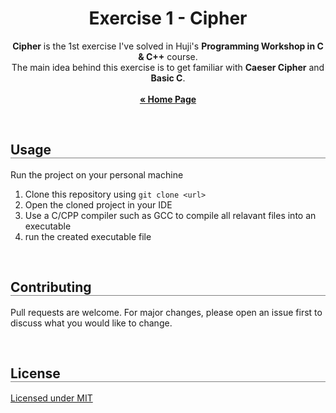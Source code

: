 <div align="center">
  <h1 align="center" style="border-bottom: none"><b>Exercise 1</b> - Cipher</h1>

  <p align="center">
    <b>Cipher</b> is the 1st exercise I've solved in Huji's <b>Programming Workshop in C & C++</b> course.
    <br>
    The main idea behind this exercise is to get familiar with <b>Caeser Cipher</b> and <b>Basic C</b>.
    <br>
    <br>
    <a href="https://github.com/LielAmar/Workshop-in-C-CPP"><strong>« Home Page</strong></a>
    <br>
  </p>
</div>

<br>

<div align="left">
  <h2 align="left" style="border-bottom: 1px solid gray">Usage</h2>

  <p>Run the project on your personal machine</p>
  <ol align="left">
    <li>Clone this repository using <code>git clone &lt;url&gt;</code></li>
    <li>Open the cloned project in your IDE</li>
    <li>Use a C/CPP compiler such as GCC to compile all relavant files into an executable</li>
    <li>run the created executable file</li>
  </ol>
</div>

<br>

<div align="left">
  <h2 align="left" style="border-bottom: 1px solid gray">Contributing</h2>

  <p align="left">
    Pull requests are welcome. For major changes, please open an issue first to discuss what you would like to change.
  </p>
</div>

<br>

<div align="left">
  <h2 align="left" style="border-bottom: 1px solid gray">License</h2>

  <p align="left">
    <a href="https://choosealicense.com/licenses/mit/">Licensed under MIT</a>
  </p>
</div>
